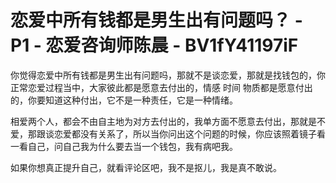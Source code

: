 # 恋爱中所有钱都是男生出有问题吗？ - P1 - 恋爱咨询师陈晨 - BV1fY41197iF

你觉得恋爱中所有钱都是男生出有问题吗，那就不是谈恋爱，那就是找钱包的，你正常恋爱过程当中，大家彼此都是愿意去付出的，情感 时间 物质都是愿意付出的，你要知道这种付出，它不是一种责任，它是一种情绪。

相爱两个人，都会不由自主地为对方去付出的，我单方面不愿意去付出，那就是不爱，那跟谈恋爱都没有关系了，所以当你问出这个问题的时候，你应该照着镜子看一看自己，问自己我为什么要去当一个钱包，我有病吧我。

如果你想真正提升自己，就看评论区吧，我不是抠儿，我是真不敢说。